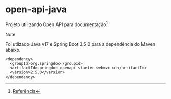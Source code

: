 # open-api-java
Projeto utilizando Open API para documentação[^1]

> [!NOTE]
> Foi utlizado Java v17 e Spring Boot 3.5.0 para a dependência do Maven abaixo.

```
<dependency>
  <groupId>org.springdoc</groupId>
  <artifactId>springdoc-openapi-starter-webmvc-ui</artifactId>
  <version>2.5.0</version>
</dependency>
```

[^1]: [Referência](https://mvnrepository.com/artifact/org.springdoc/springdoc-openapi-starter-webmvc-ui/2.5.0)

